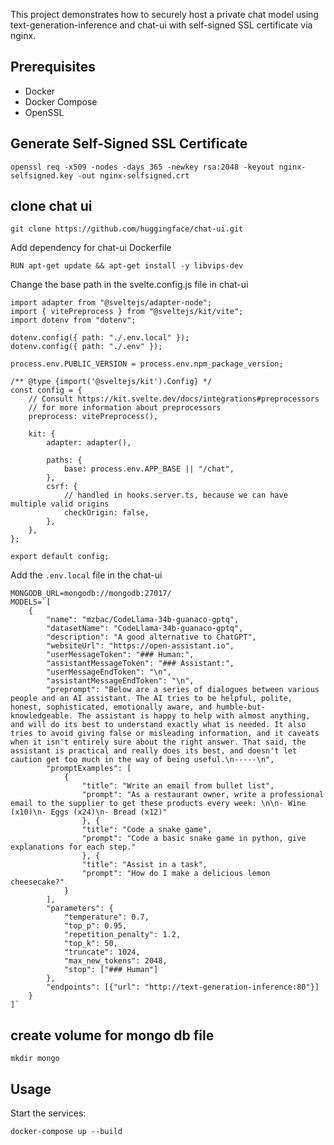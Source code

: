 This project demonstrates how to securely host a private chat model using text-generation-inference and chat-ui with self-signed SSL certificate via nginx.

## Prerequisites
- Docker
- Docker Compose
- OpenSSL

## Generate Self-Signed SSL Certificate

```
openssl req -x509 -nodes -days 365 -newkey rsa:2048 -keyout nginx-selfsigned.key -out nginx-selfsigned.crt
```

## clone chat ui 

```
git clone https://github.com/huggingface/chat-ui.git
```

Add dependency for chat-ui Dockerfile

```
RUN apt-get update && apt-get install -y libvips-dev
```

Change the base path in the svelte.config.js file in chat-ui

```
import adapter from "@sveltejs/adapter-node";
import { vitePreprocess } from "@sveltejs/kit/vite";
import dotenv from "dotenv";

dotenv.config({ path: "./.env.local" });
dotenv.config({ path: "./.env" });

process.env.PUBLIC_VERSION = process.env.npm_package_version;

/** @type {import('@sveltejs/kit').Config} */
const config = {
	// Consult https://kit.svelte.dev/docs/integrations#preprocessors
	// for more information about preprocessors
	preprocess: vitePreprocess(),

	kit: {
		adapter: adapter(),

		paths: {
			base: process.env.APP_BASE || "/chat",
		},
		csrf: {
			// handled in hooks.server.ts, because we can have multiple valid origins
			checkOrigin: false,
		},
	},
};

export default config;
```

Add the `.env.local` file in the chat-ui

```
MONGODB_URL=mongodb://mongodb:27017/
MODELS=`[
    {
        "name": "mzbac/CodeLlama-34b-guanaco-gptq",
        "datasetName": "CodeLlama-34b-guanaco-gptq",
        "description": "A good alternative to ChatGPT",
        "websiteUrl": "https://open-assistant.io",
        "userMessageToken": "### Human:",
        "assistantMessageToken": "### Assistant:",
        "userMessageEndToken": "\n",
        "assistantMessageEndToken": "\n",
        "preprompt": "Below are a series of dialogues between various people and an AI assistant. The AI tries to be helpful, polite, honest, sophisticated, emotionally aware, and humble-but-knowledgeable. The assistant is happy to help with almost anything, and will do its best to understand exactly what is needed. It also tries to avoid giving false or misleading information, and it caveats when it isn't entirely sure about the right answer. That said, the assistant is practical and really does its best, and doesn't let caution get too much in the way of being useful.\n-----\n",
        "promptExamples": [
            {
                "title": "Write an email from bullet list",
                "prompt": "As a restaurant owner, write a professional email to the supplier to get these products every week: \n\n- Wine (x10)\n- Eggs (x24)\n- Bread (x12)"
                }, {
                "title": "Code a snake game",
                "prompt": "Code a basic snake game in python, give explanations for each step."
                }, {
                "title": "Assist in a task",
                "prompt": "How do I make a delicious lemon cheesecake?"
            }
        ],
        "parameters": {
            "temperature": 0.7,
            "top_p": 0.95,
            "repetition_penalty": 1.2,
            "top_k": 50,
            "truncate": 1024,
            "max_new_tokens": 2048,
            "stop": ["### Human"]
        },
        "endpoints": [{"url": "http://text-generation-inference:80"}]
    }
]`

```

## create volume for mongo db file
```
mkdir mongo
```


## Usage
Start the services:
```
docker-compose up --build
```

